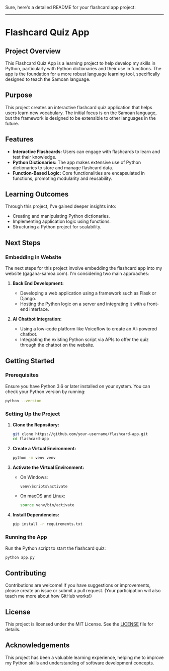 Sure, here's a detailed README for your flashcard app project:

---

# Flashcard Quiz App

## Project Overview

This Flashcard Quiz App is a learning project to help develop my skills in Python, particularly with Python dictionaries and their use in functions. The app is the foundation for a more robust language learning tool, specifically designed to teach the Samoan language.

## Purpose

This project creates an interactive flashcard quiz application that helps users learn new vocabulary. The initial focus is on the Samoan language, but the framework is designed to be extensible to other languages in the future.

## Features

- **Interactive Flashcards:** Users can engage with flashcards to learn and test their knowledge.
- **Python Dictionaries:** The app makes extensive use of Python dictionaries to store and manage flashcard data.
- **Function-Based Logic:** Core functionalities are encapsulated in functions, promoting modularity and reusability.

## Learning Outcomes

Through this project, I've gained deeper insights into:
- Creating and manipulating Python dictionaries.
- Implementing application logic using functions.
- Structuring a Python project for scalability.

## Next Steps

### Embedding in Website

The next steps for this project involve embedding the flashcard app into my website (gagana-samoa.com). I'm considering two main approaches:

1. **Back End Development:**
   - Developing a web application using a framework such as Flask or Django.
   - Hosting the Python logic on a server and integrating it with a front-end interface.

2. **AI Chatbot Integration:**
   - Using a low-code platform like Voiceflow to create an AI-powered chatbot.
   - Integrating the existing Python script via APIs to offer the quiz through the chatbot on the website.

## Getting Started

### Prerequisites

Ensure you have Python 3.6 or later installed on your system. You can check your Python version by running:
```sh
python --version
```

### Setting Up the Project

1. **Clone the Repository:**
   ```sh
   git clone https://github.com/your-username/flashcard-app.git
   cd flashcard-app
   ```

2. **Create a Virtual Environment:**
   ```sh
   python -m venv venv
   ```

3. **Activate the Virtual Environment:**
   - On Windows:
     ```sh
     venv\Scripts\activate
     ```
   - On macOS and Linux:
     ```sh
     source venv/bin/activate
     ```

4. **Install Dependencies:**
   ```sh
   pip install -r requirements.txt
   ```

### Running the App

Run the Python script to start the flashcard quiz:
```sh
python app.py
```

## Contributing

Contributions are welcome! If you have suggestions or improvements, please create an issue or submit a pull request. (Your participation will also teach me more about how GitHub works!)

## License

This project is licensed under the MIT License. See the [LICENSE](LICENSE) file for details.

## Acknowledgements

This project has been a valuable learning experience, helping me to improve my Python skills and understanding of software development concepts.

